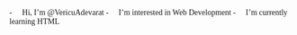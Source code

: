 <font face="Consolas">
- 👋 Hi, I’m @VericuAdevarat
- 👀 I’m interested in Web Development
- 🌱 I’m currently learning HTML
</font>

